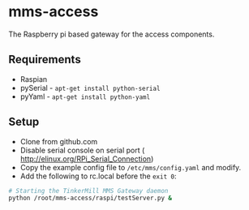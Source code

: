 mms-access
==========

The Raspberry pi based gateway for the access components.

Requirements
------------

* Raspian
* pySerial - `apt-get install python-serial`
* pyYaml - `apt-get install python-yaml`

Setup
-----

* Clone from github.com
* Disable serial console on serial port ( http://elinux.org/RPi_Serial_Connection)
* Copy the example config file to `/etc/mms/config.yaml` and modify.
* Add the following to rc.local before the `exit 0`:
```sh
# Starting the TinkerMill MMS Gateway daemon
python /root/mms-access/raspi/testServer.py &
```
